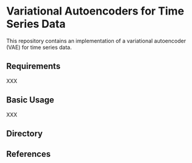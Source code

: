 # Variational Autoencoders for Time Series Data

This repository contains an implementation of a variational autoencoder (VAE) for time series data.

## Requirements 
XXX

## Basic Usage
XXX

## Directory

## References 

